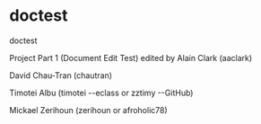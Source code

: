 doctest
=======

doctest

Project Part 1 (Document Edit Test)
edited by Alain Clark (aaclark)


David Chau-Tran (chautran)

Timotei Albu (timotei --eclass or zztimy --GitHub)

Mickael Zerihoun (zerihoun or afroholic78)
